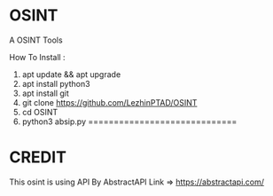# OSINT
A OSINT Tools

How To Install :
1. apt update && apt upgrade
2. apt install python3
3. apt install git
4. git clone https://github.com/LezhinPTAD/OSINT
5. cd OSINT
6. python3 absip.py
=============================

# CREDIT
This osint is using API By AbstractAPI
Link => https://abstractapi.com/
